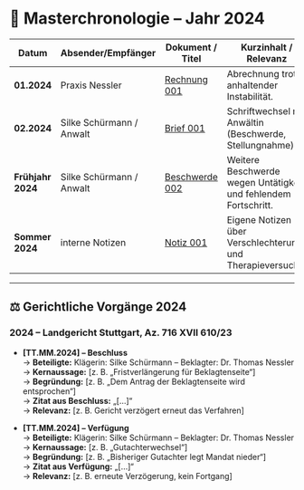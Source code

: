 # 📑 Masterchronologie – Jahr 2024

| Datum              | Absender/Empfänger        | Dokument / Titel | Kurzinhalt / Relevanz |
|--------------------|---------------------------|------------------|-----------------------|
| **01.2024**        | Praxis Nessler            | [Rechnung 001](belege/rechnung_001.pdf) | Abrechnung trotz anhaltender Instabilität. |
| **02.2024**        | Silke Schürmann / Anwalt  | [Brief 001](schreiben/brief_001.pdf) | Schriftwechsel mit Anwältin (Beschwerde, Stellungnahme). |
| **Frühjahr 2024**  | Silke Schürmann / Anwalt  | [Beschwerde 002](schreiben/beschwerde_002.pdf) | Weitere Beschwerde wegen Untätigkeit und fehlendem Fortschritt. |
| **Sommer 2024**    | interne Notizen           | [Notiz 001](notizen/notiz_001.pdf) | Eigene Notizen über Verschlechterung und Therapieversuche. |

---

## ⚖️ Gerichtliche Vorgänge 2024

### 2024 – Landgericht Stuttgart, Az. 716 XVII 610/23

- **[TT.MM.2024] – Beschluss**  
  → **Beteiligte:** Klägerin: Silke Schürmann – Beklagter: Dr. Thomas Nessler  
  → **Kernaussage:** [z. B. „Fristverlängerung für Beklagtenseite“]  
  → **Begründung:** [z. B. „Dem Antrag der Beklagtenseite wird entsprochen“]  
  → **Zitat aus Beschluss:** „[…]“  
  → **Relevanz:** [z. B. Gericht verzögert erneut das Verfahren]  

- **[TT.MM.2024] – Verfügung**  
  → **Beteiligte:** Klägerin: Silke Schürmann – Beklagter: Dr. Thomas Nessler  
  → **Kernaussage:** [z. B. „Gutachterwechsel“]  
  → **Begründung:** [z. B. „Bisheriger Gutachter legt Mandat nieder“]  
  → **Zitat aus Verfügung:** „[…]“  
  → **Relevanz:** [z. B. erneute Verzögerung, kein Fortgang]  
